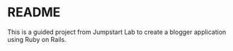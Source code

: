 # README

This is a guided project from Jumpstart Lab to create a blogger application using Ruby on Rails.
